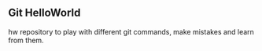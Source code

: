 ## Git HelloWorld

hw repository to play with different git commands, make mistakes and learn from them.